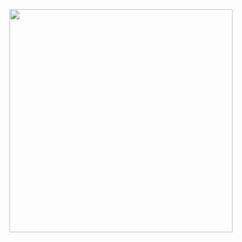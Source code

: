 <a href="https://www.ruiflorencio.dev">
<img height="400em" src="https://www.ruiflorencio.dev/api/github-stats?a"/>
<a/>
